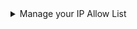 <details><summary>Manage your IP Allow List</summary>

From your ClickHouse Cloud Services list choose the service that you will work with and switch to **Security**.  If the IP Access List shows that **No traffic is currently able to access this service** then you can resolve the problem with **Add entry**:

![Check to see if the service allows traffic](@site/docs/en/_snippets/images/ip-allow-list-check-list.png)

For the Quick Start, if your local security policy allows it, you might add only your current IP Address.  You can do this with **Add my current IP**, which will populate the form with your current IP and the description "Home IP".  You can modify the form as you see fit and then **Add entry** and **Submit entry**.

![Add your current IP address](@site/docs/en/_snippets/images/ip-allow-list-add-current-ip.png)

</details>


